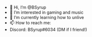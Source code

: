 - 👋 Hi, I’m @BSyrup
- 👀 I’m interested in gaming and music
- 🌱 I’m currently learning how to unlive
- 📫 How to reach me:
- Discord: BSyrup#6034 (DM if I friend!)
